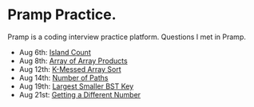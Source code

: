 # Pramp Practice.
Pramp is a coding interview practice platform.
Questions I met in Pramp.
- Aug 6th: [Island Count](https://github.com/JiawenQi98/PrampPractice/tree/master/Island%20Count)
- Aug 8th: [Array of Array Products](https://github.com/JiawenQi98/PrampPractice/tree/master/Array%20of%20Array%20Products)
- Aug 12th: [K-Messed Array Sort](https://github.com/JiawenQi98/PrampPractice/tree/master/K-Messed%20Array%20Sorts)
- Aug 14th: [Number of Paths](https://github.com/JiawenQi98/PrampPractice/tree/master/Number%20of%20Paths)
- Aug 19th: [Largest Smaller BST Key](https://github.com/JiawenQi98/PrampPractice/tree/master/Largest%20Smaller%20BST%20Key)
- Aug 21st: [Getting a Different Number](https://github.com/JiawenQi98/PrampPractice/tree/master/Getting%20a%20Different%20Number)
